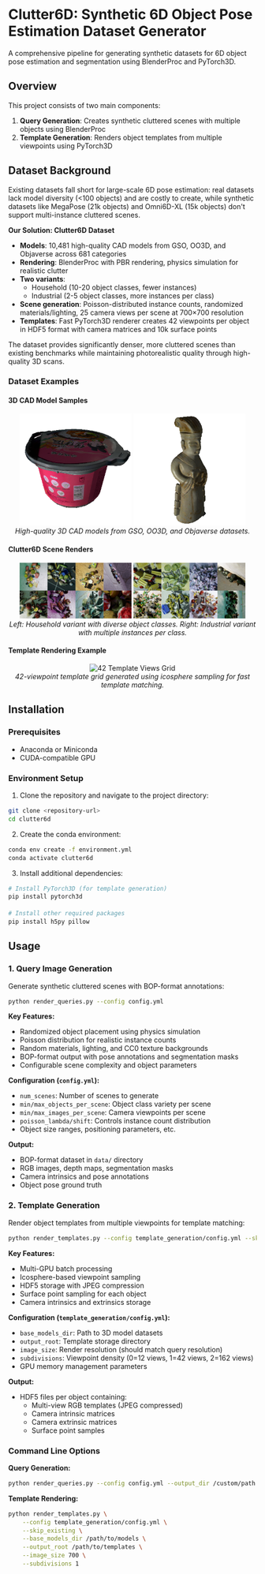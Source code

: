 # Clutter6D: Synthetic 6D Object Pose Estimation Dataset Generator

A comprehensive pipeline for generating synthetic datasets for 6D object pose estimation and segmentation using BlenderProc and PyTorch3D.

## Overview

This project consists of two main components:
1. **Query Generation**: Creates synthetic cluttered scenes with multiple objects using BlenderProc
2. **Template Generation**: Renders object templates from multiple viewpoints using PyTorch3D

## Dataset Background

Existing datasets fall short for large-scale 6D pose estimation: real datasets lack model diversity (<100 objects) and are costly to create, while synthetic datasets like MegaPose (21k objects) and Omni6D-XL (15k objects) don't support multi-instance cluttered scenes.

**Our Solution: Clutter6D Dataset**
- **Models**: 10,481 high-quality CAD models from GSO, OO3D, and Objaverse across 681 categories
- **Rendering**: BlenderProc with PBR rendering, physics simulation for realistic clutter
- **Two variants**: 
  - Household (10-20 object classes, fewer instances)
  - Industrial (2-5 object classes, more instances per class)
- **Scene generation**: Poisson-distributed instance counts, randomized materials/lighting, 25 camera views per scene at 700×700 resolution
- **Templates**: Fast PyTorch3D renderer creates 42 viewpoints per object in HDF5 format with camera matrices and 10k surface points

The dataset provides significantly denser, more cluttered scenes than existing benchmarks while maintaining photorealistic quality through high-quality 3D scans.

### Dataset Examples

#### 3D CAD Model Samples
<div align="center">
  <img src="assets/model_sample_bucket.png" alt="CAD Model Sample - Bucket" width="45%">
  <img src="assets/model_sample_figurine.png" alt="CAD Model Sample - Figurine" width="45%">
  <br>
  <em>High-quality 3D CAD models from GSO, OO3D, and Objaverse datasets.</em>
</div>

#### Clutter6D Scene Renders
<div align="center">
  <img src="assets/clutter6d_hse.png" alt="Clutter6D Household Scene" width="45%">
  <img src="assets/clutter6d_ind.png" alt="Clutter6D Industrial Scene" width="45%">
  <br>
  <em>Left: Household variant with diverse object classes. Right: Industrial variant with multiple instances per class.</em>
</div>

#### Template Rendering Example
<div align="center">
  <img src="assets/templates_sample.png" alt="42 Template Views Grid" width="70%">
  <br>
  <em>42-viewpoint template grid generated using icosphere sampling for fast template matching.</em>
</div>

## Installation

### Prerequisites
- Anaconda or Miniconda
- CUDA-compatible GPU

### Environment Setup

1. Clone the repository and navigate to the project directory:
```bash
git clone <repository-url>
cd clutter6d
```

2. Create the conda environment:
```bash
conda env create -f environment.yml
conda activate clutter6d
```

3. Install additional dependencies:
```bash
# Install PyTorch3D (for template generation)
pip install pytorch3d

# Install other required packages
pip install h5py pillow
```

## Usage

### 1. Query Image Generation

Generate synthetic cluttered scenes with BOP-format annotations:

```bash
python render_queries.py --config config.yml
```

**Key Features:**
- Randomized object placement using physics simulation
- Poisson distribution for realistic instance counts
- Random materials, lighting, and CC0 texture backgrounds
- BOP-format output with pose annotations and segmentation masks
- Configurable scene complexity and object parameters

**Configuration (`config.yml`):**
- `num_scenes`: Number of scenes to generate
- `min/max_objects_per_scene`: Object class variety per scene
- `min/max_images_per_scene`: Camera viewpoints per scene
- `poisson_lambda/shift`: Controls instance count distribution
- Object size ranges, positioning parameters, etc.

**Output:**
- BOP-format dataset in `data/` directory
- RGB images, depth maps, segmentation masks
- Camera intrinsics and pose annotations
- Object pose ground truth

### 2. Template Generation

Render object templates from multiple viewpoints for template matching:

```bash
python render_templates.py --config template_generation/config.yml --skip_existing
```

**Key Features:**
- Multi-GPU batch processing
- Icosphere-based viewpoint sampling
- HDF5 storage with JPEG compression
- Surface point sampling for each object
- Camera intrinsics and extrinsics storage

**Configuration (`template_generation/config.yml`):**
- `base_models_dir`: Path to 3D model datasets
- `output_root`: Template storage directory
- `image_size`: Render resolution (should match query resolution)
- `subdivisions`: Viewpoint density (0=12 views, 1=42 views, 2=162 views)
- GPU memory management parameters

**Output:**
- HDF5 files per object containing:
  - Multi-view RGB templates (JPEG compressed)
  - Camera intrinsic matrices
  - Camera extrinsic matrices  
  - Surface point samples

### Command Line Options

**Query Generation:**
```bash
python render_queries.py --config config.yml --output_dir /custom/path
```

**Template Rendering:**
```bash
python render_templates.py \
    --config template_generation/config.yml \
    --skip_existing \
    --base_models_dir /path/to/models \
    --output_root /path/to/templates \
    --image_size 700 \
    --subdivisions 1
```

